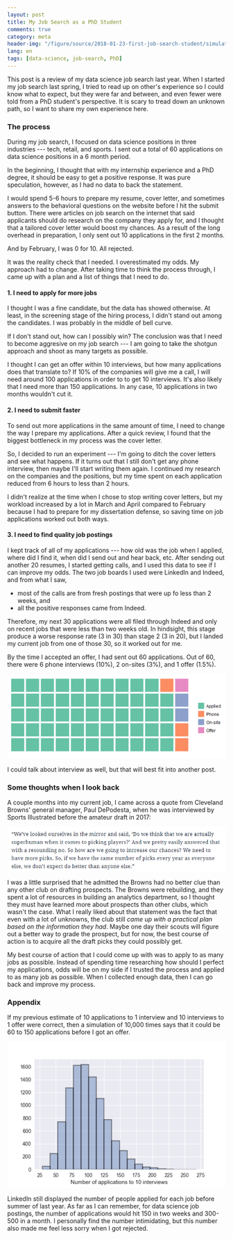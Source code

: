 ```yaml
---
layout: post
title: My Job Search as a PhD Student
comments: true
category: meta
header-img: "/figure/source/2018-01-23-first-job-search-student/simulation.png"
lang: en
tags: [data-science, job-search, PhD]
---
```


This post is a review of my data science job search last year. When I started my job search last spring, I tried to read up on other's experience so I could know what to expect, but they were far and between, and even fewer were told from a PhD student's perspective. It is scary to tread down an unknown path, so I want to share my own experience here.

### The process

During my job search, I focused on data science positions in three industries --- tech, retail, and sports. I sent out a total of 60 applications on data science positions in a 6 month period.

In the beginning, I thought that with my internship experience and a PhD degree, it should be easy to get a positive response. It was pure speculation, however, as I had no data to back the statement.

I would spend 5-6 hours to prepare my resume, cover letter, and sometimes answers to the behavioral questions on the website before I hit the submit button. There were articles on job search on the internet that said applicants should do research on the company they apply for, and I thought that a tailored cover letter would boost my chances. As a result of the long overhead in preparation, I only sent out 10 applications in the first 2 months.

And by February, I was 0 for 10. All rejected.

It was the reality check that I needed. I overestimated my odds. My approach had to change. After taking time to think the process through, I came up with a plan and a list of things that I need to do.

#### 1. I need to apply for more jobs

I thought I was a fine candidate, but the data has showed otherwise. At least, in the screening stage of the hiring process, I didn't stand out among the candidates. I was probably in the middle of bell curve.

If I don't stand out, how can I possibly win? The conclusion was that I need to become aggresive on my job search --- I am going to take the shotgun approach and shoot as many targets as possible.

I thought I can get an offer within 10 interviews, but how many applications does that translate to? If 10% of the companies will give me a call, I will need around 100 applications in order to to get 10 interviews. It's also likely that I need more than 150 applications. In any case, 10 applications in two months wouldn't cut it.

#### 2. I need to submit faster

To send out more applications in the same amount of time, I need to change the way I prepare my applications. After a quick review, I found that the biggest bottleneck in my process was the cover letter.

So, I decided to run an experiment --- I'm going to ditch the cover letters and see what happens. If it turns out that I still don't get any phone interview, then maybe I'll start writing them again. I continued my research on the companies and the positions, but my time spent on each application reduced from 6 hours to less than 2 hours.

I didn't realize at the time when I chose to stop writing cover letters, but my workload increased by a lot in March and April compared to February because I had to prepare for my dissertation defense, so saving time on job applications worked out both ways.

#### 3. I need to find quality job postings

I kept track of all of my applications --- how old was the job when I applied, where did I find it, when did I send out and hear back, etc. After sending out another 20 resumes, I started getting calls, and I used this data to see if I can improve my odds. The two job boards I used were LinkedIn and Indeed, and from what I saw,

* most of the calls are from fresh postings that were up fo less than 2 weeks, and
* all the positive responses came from Indeed.

Therefore, my next 30 applications were all filed through Indeed and only on recent jobs that were less than two weeks old. In hindsight, this stage produce a worse response rate (3 in 30) than stage 2 (3 in 20), but I landed my current job from one of those 30, so it worked out for me.

By the time I accepted an offer, I had sent out 60 applications. Out of 60, there were 6 phone interviews (10%), 2 on-sites (3%), and 1 offer (1.5%).

![job-application-result](/figure/source/2018-01-23-first-job-search-student/application-result.png)

I could talk about interview as well, but that will best fit into another post.

### Some thoughts when I look back

A couple months into my current job, I came across a quote from Cleveland Browns' general manager, Paul DePodesta, when he was interviewed by Sports Illustrated before the amateur draft in 2017:

![depodesta-interview](/figure/source/2018-01-23-first-job-search-student/browns-pick-si.png)

I was a little surprised that he admitted the Browns had no better clue than any other club on drafting prospects. The Browns were rebuilding, and they spent a lot of resources in building an analytics department, so I thought they must have learned more about prospects than other clubs, which wasn't the case. What I really liked about that statement was the fact that even with a lot of unknowns, the club still *came up with a practical plan based on the information they had*. Maybe one day their scouts will figure out a better way to grade the prospect, but for now, the best course of action is to acquire all the draft picks they could possibly get.

My best course of action that I could come up with was to apply to as many jobs as possible. Instead of spending time researching how should I perfect my applications, odds will be on my side if I trusted the process and applied to as many job as possible. When I collected enough data, then I can go back and improve my process.

### Appendix

If my previous estimate of 10 applications to 1 interview and 10 interviews to 1 offer were correct, then a simulation of 10,000 times says that it could be 60 to 150 applications before I got an offer.

![simulated-job-search](/figure/source/2018-01-23-first-job-search-student/simulation.png)

LinkedIn still displayed the number of people applied for each job before summer of last year. As far as I can remember, for data science job postings, the number of applications would hit 150 in two weeks and 300-500 in a month. I personally find the number intimidating, but this number also made me feel less sorry when I got rejected.

